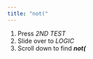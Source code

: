 ```yaml
---
title: "not("
---
```


1. Press *2ND  TEST*
2. Slide over to *LOGIC*
3. Scroll down to find ***not(***
